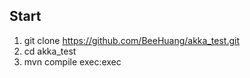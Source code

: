## Start
1. git clone https://github.com/BeeHuang/akka_test.git
2. cd akka_test
3. mvn compile exec:exec
